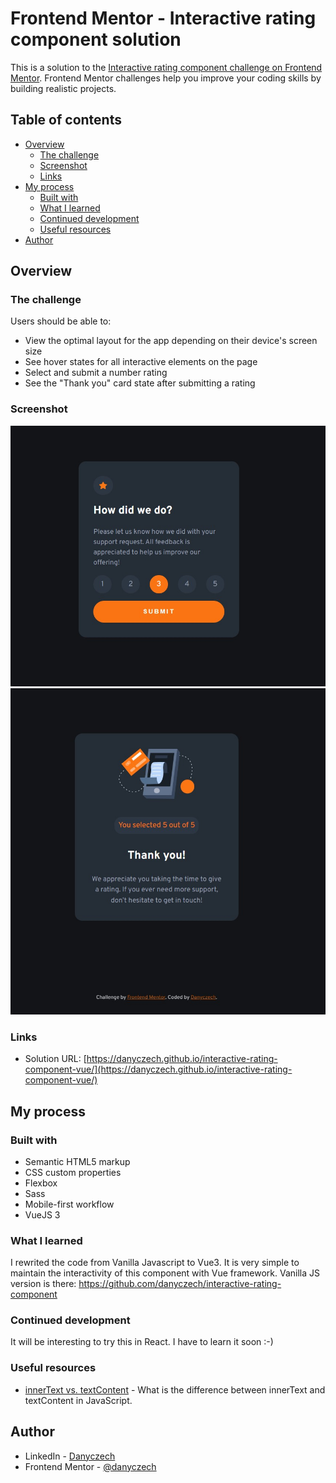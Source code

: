 # Frontend Mentor - Interactive rating component solution

This is a solution to the [Interactive rating component challenge on Frontend Mentor](https://www.frontendmentor.io/challenges/interactive-rating-component-koxpeBUmI). Frontend Mentor challenges help you improve your coding skills by building realistic projects.

## Table of contents

- [Overview](#overview)
  - [The challenge](#the-challenge)
  - [Screenshot](#screenshot)
  - [Links](#links)
- [My process](#my-process)
  - [Built with](#built-with)
  - [What I learned](#what-i-learned)
  - [Continued development](#continued-development)
  - [Useful resources](#useful-resources)
- [Author](#author)

## Overview

### The challenge

Users should be able to:

- View the optimal layout for the app depending on their device's screen size
- See hover states for all interactive elements on the page
- Select and submit a number rating
- See the "Thank you" card state after submitting a rating

### Screenshot

![](./design/screenshot_rating.jpg)
![](./design/screenshot_thank.jpg)

### Links

- Solution URL: [https://danyczech.github.io/interactive-rating-component-vue/](https://danyczech.github.io/interactive-rating-component-vue/)

## My process

### Built with

- Semantic HTML5 markup
- CSS custom properties
- Flexbox
- Sass
- Mobile-first workflow
- VueJS 3

### What I learned

I rewrited the code from Vanilla Javascript to Vue3. It is very simple to maintain the interactivity of this component with Vue framework. Vanilla JS version is there: https://github.com/danyczech/interactive-rating-component

### Continued development

It will be interesting to try this in React. I have to learn it soon :-)

### Useful resources

- [innerText vs. textContent](https://kellegous.com/j/2013/02/27/innertext-vs-textcontent/) - What is the difference between innerText and textContent in JavaScript.

## Author

- LinkedIn - [Danyczech](https://www.linkedin.com/in/danyczech/)
- Frontend Mentor - [@danyczech](https://www.frontendmentor.io/profile/danyczech)
